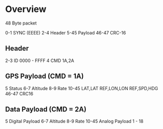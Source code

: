 # Overview

48 Byte packet

0-1    SYNC (EEEE)
2-4    Header
5-45   Payload
46-47  CRC-16

## Header

2-3    ID    0000 - FFFF
4      CMD   1A,2A

## GPS Payload (CMD = 1A)

5      Status
6-7    Altitude
8-9    Rate
10-45  LAT,LAT REF,LON,LON REF,SPD,HDG
46-47  CRC16

## Data Payload (CMD = 2A)

5      Digital Payload
6-7    Altitude
8-9    Rate
10-45  Analog Payload 1 - 18